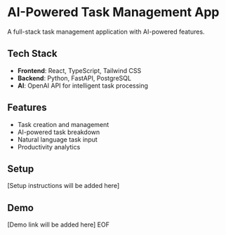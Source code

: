 # AI-Powered Task Management App

A full-stack task management application with AI-powered features.

## Tech Stack
- **Frontend**: React, TypeScript, Tailwind CSS
- **Backend**: Python, FastAPI, PostgreSQL
- **AI**: OpenAI API for intelligent task processing

## Features
- Task creation and management
- AI-powered task breakdown
- Natural language task input
- Productivity analytics

## Setup
[Setup instructions will be added here]

## Demo
[Demo link will be added here]
EOF

